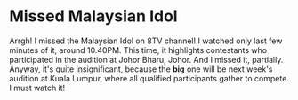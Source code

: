 Missed Malaysian Idol
===

Arrgh! I missed the Malaysian Idol on 8TV channel! I watched only last few minutes of it, around 10.40PM. This time, it highlights contestants who participated in the audition at Johor Bharu, Johor. And I missed it, partially. Anyway, it's quite insignificant, because the **big** one will be next week's audition at Kuala Lumpur, where all qualified participants gather to compete. I must watch it!